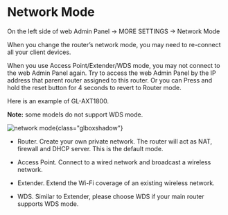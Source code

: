 # Network Mode

On the left side of web Admin Panel -> MORE SETTINGS -> Network Mode

When you change the router’s network mode, you may need to re-connect all your client devices.

When you use Access Point/Extender/WDS mode, you may not connect to the web Admin Panel again. Try to access the web Admin Panel by the IP address that parent router assigned to this router. Or you can Press and hold the reset button for 4 seconds to revert to Router mode.

Here is an example of GL-AXT1800. 

**Note:** some models do not support WDS mode.

![network mode](https://static.gl-inet.com/docs/en/4/tutorials/network_mode/network_mode_page.png){class="glboxshadow"}

- Router. Create your own private network. The router will act as NAT, firewall and DHCP server. This is the default mode.

- Access Point. Connect to a wired network and broadcast a wireless network.

- Extender. Extend the Wi-Fi coverage of an existing wireless network.

- WDS. Similar to Extender, please choose WDS if your main router supports WDS mode.
